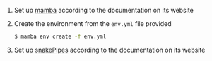 1. Set up [mamba](https://mamba.readthedocs.io/en/latest/installation.html) according to the documentation on its website

2. Create the environment from the `env.yml` file provided

    ```bash
    $ mamba env create -f env.yml
    ```

3. Set up [snakePipes](https://snakepipes.readthedocs.io/en/latest/content/setting_up.html) according to the documentation on its website